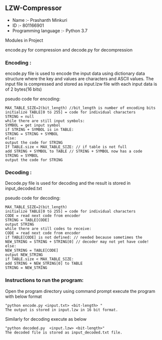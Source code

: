 ## LZW-Compressor

  
- Name :- Prashanth Minkuri
- ID :- 801166901
- Programming language :- Python 3.7

Modules in Project

encode.py for compression and decode.py for decompression




### Encoding :

encode.py file is used to encode the input data using dictionary data structure
where the key and values are characters and ASCII values.
The input file is compressed and stored as input.lzw file with each input data
is of 2 bytes(16 bits)

pseudo code for encoding:

    MAX_TABLE_SIZE=2(bit_length) //bit_length is number of encoding bits
    initialize TABLE[0 to 255] = code for individual characters
    STRING = null
    while there are still input symbols:
    SYMBOL = get input symbol
    if STRING + SYMBOL is in TABLE:
    STRING = STRING + SYMBOL
    else:
    output the code for STRING
    If TABLE.size < MAX_TABLE_SIZE: // if table is not full
    add STRING + SYMBOL to TABLE // STRING + SYMBOL now has a code
    STRING = SYMBOL
    output the code for STRING


### Decoding :
 
Decode.py file is used for decoding  and the result is stored in input_decoded.txt




pseudo code for decoding:

    MAX_TABLE_SIZE=2(bit_length)
    initialize TABLE[0 to 255] = code for individual characters
    CODE = read next code from encoder
    STRING = TABLE[CODE]
    output STRING
    while there are still codes to receive:
    CODE = read next code from encoder
    if TABLE[CODE] is not defined: // needed because sometimes the
    NEW_STRING = STRING + STRING[0] // decoder may not yet have code!
    else:
    NEW_STRING = TABLE[CODE]
    output NEW_STRING
    if TABLE.size < MAX_TABLE_SIZE:
    add STRING + NEW_STRING[0] to TABLE
    STRING = NEW_STRING


### Instructions to run the program:

Open the program directory  using command prompt execute the program with below format

    "python encode.py <input.txt> <bit-length> "
    The output is stored in input.lzw in 16 bit format.

  Similarly for decoding execute as below
  
    "python decoded.py  <input.lzw> <bit-length>"
    The decoded file is stored as input_decoded.txt file.


